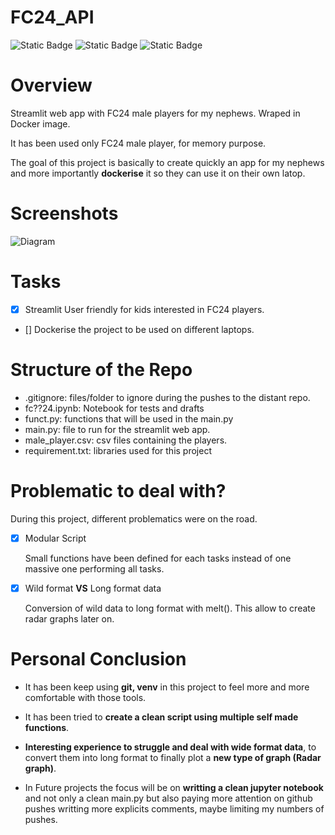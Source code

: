 # FC24_API
![Static Badge](https://img.shields.io/badge/Docker-red) 
![Static Badge](https://img.shields.io/badge/Streamlit-white)
![Static Badge](https://img.shields.io/badge/Python-cyan) 




# Overview
Streamlit web app with FC24 male players for my nephews. Wraped in Docker image.

It has been used only FC24 male player, for memory purpose. 

The goal of this project is basically to create quickly an app for my nephews and more importantly **dockerise** it so they can use it on their own latop.


# Screenshots

![Diagram](http://jgraph.github.io/drawio-github/Streamlit_Docker.png)

# Tasks
- [x] Streamlit User friendly for kids interested in FC24 players.
- [] Dockerise the project to be used on different laptops.




# Structure of the Repo
- .gitignore: files/folder to ignore during the pushes to the distant repo.
- fc??24.ipynb: Notebook for tests and drafts
- funct.py: functions that will be used in the main.py
- main.py: file to run for the streamlit web app.
- male_player.csv: csv files containing the players.
- requirement.txt: libraries used for this project




# Problematic to deal with?
During this project, different problematics were on the road.
- [x] Modular Script
      
   Small functions have been defined for each tasks instead of one massive one performing all tasks.

- [x] Wild format **VS** Long format data
  
  Conversion of wild data to long format with melt(). This allow to create radar graphs later on.


# Personal Conclusion

- It has been keep using **git, venv** in this project to feel more and more comfortable with those tools. 

- It has been tried to **create a clean script using multiple self made functions**. 

- **Interesting experience to struggle and deal with wide format data**, to convert them into long format to finally plot a **new type of graph (Radar graph)**.

- In Future projects the focus will be on **writting a clean jupyter notebook** and not only a clean main.py but also paying more attention on github pushes writting more explicits comments, maybe limiting my numbers of pushes.









